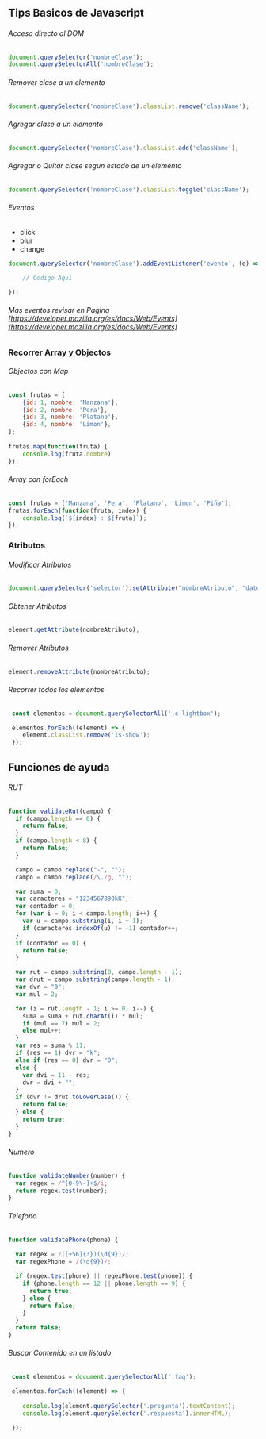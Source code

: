 ## Tips Basicos de Javascript

###### Acceso directo al DOM
```javascript
document.querySelector('nombreClase');
document.querySelectorAll('nombreClase');
```

###### Remover clase a un elemento
```javascript
document.querySelector('nombreClase').classList.remove('className');
```

###### Agregar clase a un elemento
```javascript
document.querySelector('nombreClase').classList.add('className');
```

###### Agregar o Quitar clase segun estado de un elemento
```javascript
document.querySelector('nombreClase').classList.toggle('className');
```

###### Eventos

* click
* blur
* change


```javascript
document.querySelector('nombreClase').addEventListener('evento', (e) => {

    // Codigo Aqui

});
```
###### Mas eventos revisar en Pagina [https://developer.mozilla.org/es/docs/Web/Events](https://developer.mozilla.org/es/docs/Web/Events)

### Recorrer Array y Objectos

###### Objectos con Map
```javascript
const frutas = [
    {id: 1, nombre: 'Manzana'},
    {id: 2, nombre: 'Pera'},
    {id: 3, nombre: 'Platano'},
    {id: 4, nombre: 'Limon'},
];
 
frutas.map(function(fruta) {
    console.log(fruta.nombre)
});
```

###### Array con forEach
```javascript
const frutas = ['Manzana', 'Pera', 'Platano', 'Limon', 'Piña'];
frutas.forEach(function(fruta, index) {
    console.log(`${index} : ${fruta}`);
});
```

### Atributos

###### Modificar Atributos
```javascript
document.querySelector('selector').setAttribute("nombreAtributo", "datoAtributo");
```

###### Obtener Atributos
```javascript
element.getAttribute(nombreAtributo);
```


###### Remover Atributos
```javascript
element.removeAttribute(nombreAtributo);
```

###### Recorrer todos los elementos
```javascript
 const elementos = document.querySelectorAll('.c-lightbox');

 elementos.forEach((element) => {
    element.classList.remove('is-show');
 });
```

## Funciones de ayuda


###### RUT
```javascript
function validateRut(campo) {
  if (campo.length == 0) {
    return false;
  }
  if (campo.length < 8) {
    return false;
  }

  campo = campo.replace("-", "");
  campo = campo.replace(/\./g, "");

  var suma = 0;
  var caracteres = "1234567890kK";
  var contador = 0;
  for (var i = 0; i < campo.length; i++) {
    var u = campo.substring(i, i + 1);
    if (caracteres.indexOf(u) != -1) contador++;
  }
  if (contador == 0) {
    return false;
  }

  var rut = campo.substring(0, campo.length - 1);
  var drut = campo.substring(campo.length - 1);
  var dvr = "0";
  var mul = 2;

  for (i = rut.length - 1; i >= 0; i--) {
    suma = suma + rut.charAt(i) * mul;
    if (mul == 7) mul = 2;
    else mul++;
  }
  var res = suma % 11;
  if (res == 1) dvr = "k";
  else if (res == 0) dvr = "0";
  else {
    var dvi = 11 - res;
    dvr = dvi + "";
  }
  if (dvr != drut.toLowerCase()) {
    return false;
  } else {
    return true;
  }
}
```
###### Numero
```javascript
function validateNumber(number) {
  var regex = /^[0-9\-]+$/i;
  return regex.test(number);
}
```

###### Telefono
```javascript
function validatePhone(phone) {
  
  var regex = /([+56]{3})(\d{9})/;
  var regexPhone = /(\d{9})/;

  if (regex.test(phone) || regexPhone.test(phone)) {
    if (phone.length == 12 || phone.length == 9) {
      return true;
    } else {
      return false;
    }
  }
  return false;
}

```
###### Buscar Contenido en un listado
```javascript
 const elementos = document.querySelectorAll('.faq');

 elementos.forEach((element) => {
    
	console.log(element.querySelector('.pregunta').textContent);
	console.log(element.querySelector('.respuesta').innerHTML);
	
 });
```
